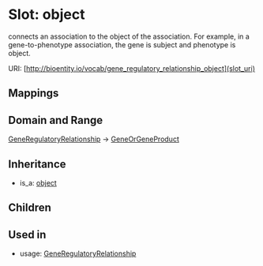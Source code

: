 # Slot: object


connects an association to the object of the association. For example, in a gene-to-phenotype association, the gene is subject and phenotype is object.

URI: [http://bioentity.io/vocab/gene_regulatory_relationship_object](slot_uri)
## Mappings

## Domain and Range

[GeneRegulatoryRelationship](GeneRegulatoryRelationship.md) -> [GeneOrGeneProduct](GeneOrGeneProduct.md)
## Inheritance

 *  is_a: [object](object.md)
## Children

## Used in

 *  usage: [GeneRegulatoryRelationship](GeneRegulatoryRelationship.md)
